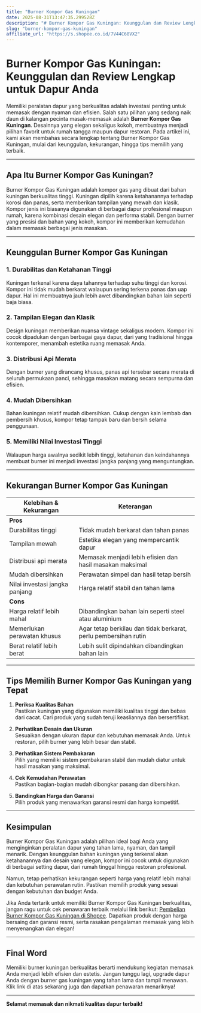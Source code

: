 ```yaml
---
title: "Burner Kompor Gas Kuningan"
date: 2025-08-31T13:47:35.299528Z
description: "# Burner Kompor Gas Kuningan: Keunggulan dan Review Lengkap untuk Dapur Anda..."
slug: "burner-kompor-gas-kuningan"
affiliate_url: "https://s.shopee.co.id/7V44C68VX2"
---
```

# Burner Kompor Gas Kuningan: Keunggulan dan Review Lengkap untuk Dapur Anda

Memiliki peralatan dapur yang berkualitas adalah investasi penting untuk memasak dengan nyaman dan efisien. Salah satu pilihan yang sedang naik daun di kalangan pecinta masak-memasak adalah **Burner Kompor Gas Kuningan**. Desainnya yang elegan sekaligus kokoh, membuatnya menjadi pilihan favorit untuk rumah tangga maupun dapur restoran. Pada artikel ini, kami akan membahas secara lengkap tentang Burner Kompor Gas Kuningan, mulai dari keunggulan, kekurangan, hingga tips memilih yang terbaik.

---

## Apa Itu Burner Kompor Gas Kuningan?

Burner Kompor Gas Kuningan adalah kompor gas yang dibuat dari bahan kuningan berkualitas tinggi. Kuningan dipilih karena ketahanannya terhadap korosi dan panas, serta memberikan tampilan yang mewah dan klasik. Kompor jenis ini biasanya digunakan di berbagai dapur profesional maupun rumah, karena kombinasi desain elegan dan performa stabil. Dengan burner yang presisi dan bahan yang kokoh, kompor ini memberikan kemudahan dalam memasak berbagai jenis masakan.

---

## Keunggulan Burner Kompor Gas Kuningan

### 1. Durabilitas dan Ketahanan Tinggi

Kuningan terkenal karena daya tahannya terhadap suhu tinggi dan korosi. Kompor ini tidak mudah berkarat walaupun sering terkena panas dan uap dapur. Hal ini membuatnya jauh lebih awet dibandingkan bahan lain seperti baja biasa.

### 2. Tampilan Elegan dan Klasik

Design kuningan memberikan nuansa vintage sekaligus modern. Kompor ini cocok dipadukan dengan berbagai gaya dapur, dari yang tradisional hingga kontemporer, menambah estetika ruang memasak Anda.

### 3. Distribusi Api Merata

Dengan burner yang dirancang khusus, panas api tersebar secara merata di seluruh permukaan panci, sehingga masakan matang secara sempurna dan efisien.

### 4. Mudah Dibersihkan

Bahan kuningan relatif mudah dibersihkan. Cukup dengan kain lembab dan pembersih khusus, kompor tetap tampak baru dan bersih selama penggunaan.

### 5. Memiliki Nilai Investasi Tinggi

Walaupun harga awalnya sedikit lebih tinggi, ketahanan dan keindahannya membuat burner ini menjadi investasi jangka panjang yang menguntungkan.

---

## Kekurangan Burner Kompor Gas Kuningan

| **Kelebihan & Kekurangan** | **Keterangan**                                          |
|---------------------------|-----------------------------------------------------------|
| **Pros**                  |                                                           |
| Durabilitas tinggi       | Tidak mudah berkarat dan tahan panas                     |
| Tampilan mewah            | Estetika elegan yang mempercantik dapur                  |
| Distribusi api merata     | Memasak menjadi lebih efisien dan hasil masakan maksimal |
| Mudah dibersihkan        | Perawatan simpel dan hasil tetap bersih                  |
| Nilai investasi jangka panjang | Harga relatif stabil dan tahan lama                    |
| **Cons**                  |                                                           |
| Harga relatif lebih mahal | Dibandingkan bahan lain seperti steel atau aluminium     |
| Memerlukan perawatan khusus| Agar tetap berkilau dan tidak berkarat, perlu pembersihan rutin |
| Berat relatif lebih berat| Lebih sulit dipindahkan dibandingkan bahan lain         |

---

## Tips Memilih Burner Kompor Gas Kuningan yang Tepat

1. **Periksa Kualitas Bahan**  
Pastikan kuningan yang digunakan memiliki kualitas tinggi dan bebas dari cacat. Cari produk yang sudah teruji keasliannya dan bersertifikat.

2. **Perhatikan Desain dan Ukuran**  
Sesuaikan dengan ukuran dapur dan kebutuhan memasak Anda. Untuk restoran, pilih burner yang lebih besar dan stabil.

3. **Perhatikan Sistem Pembakaran**  
Pilih yang memiliki sistem pembakaran stabil dan mudah diatur untuk hasil masakan yang maksimal.

4. **Cek Kemudahan Perawatan**  
Pastikan bagian-bagian mudah dibongkar pasang dan dibersihkan.

5. **Bandingkan Harga dan Garansi**  
Pilih produk yang menawarkan garansi resmi dan harga kompetitif.

---

## Kesimpulan

Burner Kompor Gas Kuningan adalah pilihan ideal bagi Anda yang menginginkan peralatan dapur yang tahan lama, nyaman, dan tampil menarik. Dengan keunggulan bahan kuningan yang terkenal akan ketahanannya dan desain yang elegan, kompor ini cocok untuk digunakan di berbagai setting dapur, dari rumah tinggal hingga restoran profesional.

Namun, tetap perhatikan kekurangan seperti harga yang relatif lebih mahal dan kebutuhan perawatan rutin. Pastikan memilih produk yang sesuai dengan kebutuhan dan budget Anda.

Jika Anda tertarik untuk memiliki Burner Kompor Gas Kuningan berkualitas, jangan ragu untuk cek penawaran terbaik melalui link berikut: [Pembelian Burner Kompor Gas Kuningan di Shopee](https://s.shopee.co.id/7V44C68VX2). Dapatkan produk dengan harga bersaing dan garansi resmi, serta rasakan pengalaman memasak yang lebih menyenangkan dan elegan!

---

## Final Word

Memiliki burner kuningan berkualitas berarti mendukung kegiatan memasak Anda menjadi lebih efisien dan estetis. Jangan tunggu lagi, upgrade dapur Anda dengan burner gas kuningan yang tahan lama dan tampil menawan. Klik link di atas sekarang juga dan dapatkan penawaran menariknya!

---

**Selamat memasak dan nikmati kualitas dapur terbaik!**